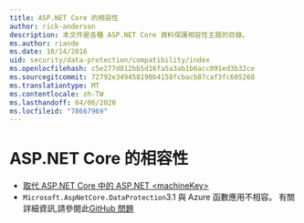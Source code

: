 ```yaml
---
title: ASP.NET Core 的相容性
author: rick-anderson
description: 本文件是各種 ASP.NET Core 資料保護相容性主題的目錄。
ms.author: riande
ms.date: 10/14/2016
uid: security/data-protection/compatibility/index
ms.openlocfilehash: c5e277d812bb5d16fa5a3ab1b6acc091ed3b32ce
ms.sourcegitcommit: 72792e349458190b4158fcbacb87caf3fc605268
ms.translationtype: MT
ms.contentlocale: zh-TW
ms.lasthandoff: 04/06/2020
ms.locfileid: "78667969"
---
```

# <a name="compatibility-in-aspnet-core"></a>ASP.NET Core 的相容性

* [取代 ASP.NET Core 中的 ASP.NET \<machineKey>](xref:security/data-protection/compatibility/replacing-machinekey)
* `Microsoft.AspNetCore.DataProtection`3.1 與 Azure 函數應用不相容。 有關詳細資訊,請參閱此[GitHub 問題](https://github.com/Azure/azure-functions-host/issues/5447)
